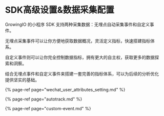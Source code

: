 # SDK高级设置&数据采集配置

GrowingIO 的小程序 SDK 支持两种采集数据：无埋点自动采集事件和自定义事件。

无埋点采集事件可以让你方便地获取数据概况，灵活定义指标，快速搭建指标体系。

自定义事件则可以让你完全控制数据指标，拥有更大的自主权，获取更多的数据探索和洞察。

结合无埋点事件和自定义事件来搭建一套完善的指标体系，可以为后续的分析优化提供坚实的基础。

{% page-ref page="wechat\_user\_attributes\_setting.md" %}

{% page-ref page="autotrack.md" %}

{% page-ref page="custom-event.md" %}



